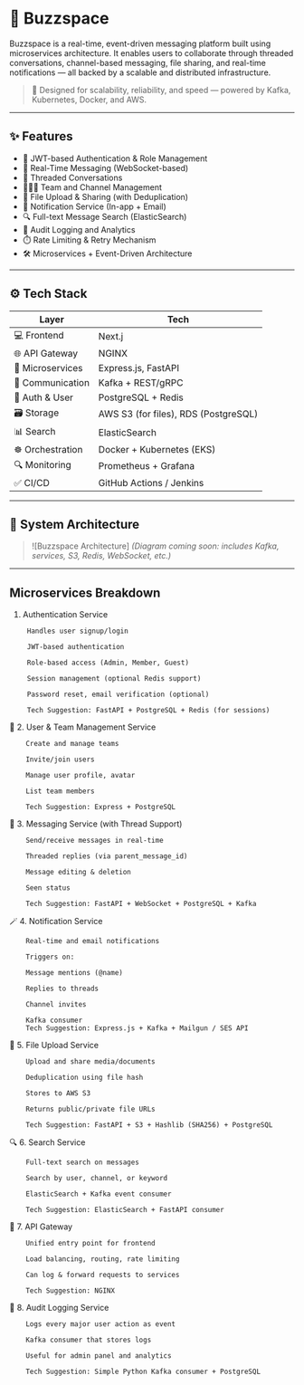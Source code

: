 # 🚀 Buzzspace

Buzzspace is a real-time, event-driven messaging platform built using microservices architecture. It enables users to collaborate through threaded conversations, channel-based messaging, file sharing, and real-time notifications — all backed by a scalable and distributed infrastructure.

> 🧠 Designed for scalability, reliability, and speed — powered by Kafka, Kubernetes, Docker, and AWS.

---

## ✨ Features

- 🔐 JWT-based Authentication & Role Management
- 💬 Real-Time Messaging (WebSocket-based)
- 🧵 Threaded Conversations
- 🧑‍🤝‍🧑 Team and Channel Management
- 📎 File Upload & Sharing (with Deduplication)
- 🔔 Notification Service (In-app + Email)
- 🔍 Full-text Message Search (ElasticSearch)
- 📜 Audit Logging and Analytics
- ⏱️ Rate Limiting & Retry Mechanism
- 🛠️ Microservices + Event-Driven Architecture

---

## ⚙️ Tech Stack

| Layer | Tech |
|-------|------|
| 💻 Frontend | Next.j
| 🌐 API Gateway | NGINX
| 🧩 Microservices | Express.js, FastAPI
| 🔄 Communication | Kafka + REST/gRPC |
| 🧠 Auth & User | PostgreSQL + Redis |
| 🗃️ Storage | AWS S3 (for files), RDS (PostgreSQL) |
| 📊 Search | ElasticSearch |
| ☸️ Orchestration | Docker + Kubernetes (EKS) |
| 🔍 Monitoring | Prometheus + Grafana |
| ✅ CI/CD | GitHub Actions / Jenkins |

---

## 📐 System Architecture

> ![Buzzspace Architecture]
*(Diagram coming soon: includes Kafka, services, S3, Redis, WebSocket, etc.)*

---

## Microservices Breakdown

1. Authentication Service

        Handles user signup/login

        JWT-based authentication

        Role-based access (Admin, Member, Guest)

        Session management (optional Redis support)

        Password reset, email verification (optional)

        Tech Suggestion: FastAPI + PostgreSQL + Redis (for sessions)

👥 2. User & Team Management Service

        Create and manage teams

        Invite/join users

        Manage user profile, avatar

        List team members

        Tech Suggestion: Express + PostgreSQL

🧵 3. Messaging Service (with Thread Support)

        Send/receive messages in real-time

        Threaded replies (via parent_message_id)

        Message editing & deletion

        Seen status

        Tech Suggestion: FastAPI + WebSocket + PostgreSQL + Kafka

🪄 4. Notification Service

        Real-time and email notifications

        Triggers on:

        Message mentions (@name)

        Replies to threads

        Channel invites

        Kafka consumer
        Tech Suggestion: Express.js + Kafka + Mailgun / SES API

🧺 5. File Upload Service

        Upload and share media/documents

        Deduplication using file hash

        Stores to AWS S3

        Returns public/private file URLs

        Tech Suggestion: FastAPI + S3 + Hashlib (SHA256) + PostgreSQL

🔍 6. Search Service

        Full-text search on messages

        Search by user, channel, or keyword

        ElasticSearch + Kafka event consumer

        Tech Suggestion: ElasticSearch + FastAPI consumer

📣 7. API Gateway

        Unified entry point for frontend

        Load balancing, routing, rate limiting

        Can log & forward requests to services

        Tech Suggestion: NGINX

📜 8. Audit Logging Service

        Logs every major user action as event

        Kafka consumer that stores logs

        Useful for admin panel and analytics

        Tech Suggestion: Simple Python Kafka consumer + PostgreSQL



